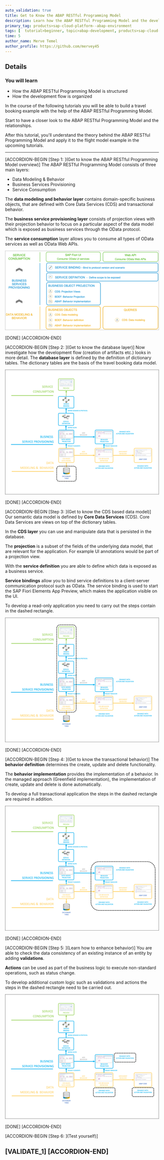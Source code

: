 ```yaml
---
auto_validation: true
title: Get to Know the ABAP RESTful Programming Model
description: Learn how the ABAP RESTful Programming Model and the development flow are structured.
primary_tag: products>sap-cloud-platform--abap-environment
tags: [  tutorial>beginner, topic>abap-development, products>sap-cloud-platform  ]
time: 5
author_name: Merve Temel
author_profile: https://github.com/mervey45
---
```


## Details
### You will learn  
  - How the ABAP RESTful Programming Model is structured
  - How the development flow is organized


In the course of the following tutorials you will be able to build a travel booking example with the help of the ABAP RESTful Programming Model.

Start to have a closer look to the ABAP RESTful Programming Model and the relationships.

After this tutorial, you'll understand the theory behind the ABAP RESTful Programming Model and apply it to the flight model example in the upcoming tutorials.

---

[ACCORDION-BEGIN [Step 1: ](Get to know the ABAP RESTful Programming Model overview)]
The ABAP RESTful Programming Model consists of three main layers:

 - Data Modeling & Behavior
 - Business Services Provisioning
 - Service Consumption  

The **data modeling and behavior layer** contains domain-specific business objects, that are defined with Core Data Services (CDS) and transactional behavior.

The **business service provisioning layer** consists of projection views with their projection behavior to focus on a particular aspect of the data model which is exposed as business services through the OData protocol.

The **service consumption** layer allows you to consume all types of OData services as well as OData Web APIs.

![Create ABAP class](overview.png)

[DONE]
[ACCORDION-END]

[ACCORDION-BEGIN [Step 2: ](Get to know the database layer)]
Now investigate how the development flow (creation of artifacts etc.) looks in more detail. The **database layer** is defined by the definition of dictionary tables. The dictionary tables are the basis of the travel booking data model.

![Create ABAP class](layer.png)

[DONE]
[ACCORDION-END]

[ACCORDION-BEGIN [Step 3: ](Get to know the CDS based data model)]
Our semantic data model is defined by **Core Data Services** (CDS). Core Data Services are views on top of the dictionary tables.

In the **CDS layer** you can use and manipulate data that is persisted in the database.

The **projection** is a subset of the fields of the underlying data model, that are relevant for the application. For example UI annotations would be part of a projection view.

With the **service definition** you are able to define which data is exposed as a business service.

**Service bindings** allow you to bind service definitions to a client-server communication protocol such as OData. The service binding is used to start the SAP Fiori Elements App Preview, which makes the application visible on the UI.

To develop a read-only application you need to carry out the steps contain in the dashed rectangle.

![Create ABAP class](layer2.png)

[DONE] 
[ACCORDION-END]

[ACCORDION-BEGIN [Step 4: ](Get to know the transactional behavior)]
The **behavior definition** determines the create, update and delete functionality.

The **behavior implementation** provides the implementation of a behavior. In the managed approach (Greenfield implementation), the implementation of create, update and delete is done automatically.

To develop a full transactional application the steps in the dashed rectangle are required in addition.

![Create ABAP class](layer3.png)

[DONE]
[ACCORDION-END]

[ACCORDION-BEGIN [Step 5: ](Learn how to enhance behavior)]
You are able to check the data consistency of an existing instance of an entity by adding **validations**.

**Actions** can be used as part of the business logic to execute non-standard operations, such as status change.

To develop additional custom logic such as validations and actions the steps in the dashed rectangle need to be carried out.

![Create ABAP class](layer4.png)

[DONE]
[ACCORDION-END]

[ACCORDION-BEGIN [Step 6: ](Test yourself)]

[VALIDATE_1]
[ACCORDION-END]
---
